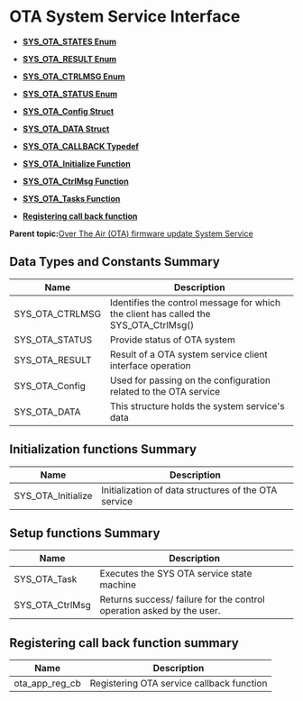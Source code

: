 # OTA System Service Interface

-   **[SYS\_OTA\_STATES Enum](resources/GUID-F03C9E56-6E27-4686-A0CA-14D14F615FB5.md)**  

-   **[SYS\_OTA\_RESULT Enum](resources/GUID-FF900B9E-1306-498E-8261-D7FEFA8CC184.md)**  

-   **[SYS\_OTA\_CTRLMSG Enum](resources/GUID-7E595932-B68F-4074-BA7D-36D836AA8B5B.md)**  

-   **[SYS\_OTA\_STATUS Enum](resources/GUID-7B12B319-188D-4C1D-8AEE-349BE7660528.md)**  

-   **[SYS\_OTA\_Config Struct](resources/GUID-6B52ABB2-B67F-4DC8-9147-43E43664223B.md)**  

-   **[SYS\_OTA\_DATA Struct](resources/GUID-E3DE3951-0B4D-44ED-8EDD-5DE48A3597FC.md)**  

-   **[SYS\_OTA\_CALLBACK Typedef](resources/GUID-793F497B-BD41-400B-9FB5-0C0ECBB2B1D5.md)**  

-   **[SYS\_OTA\_Initialize Function](resources/GUID-0B54E267-5E7C-4408-BB57-0BB6E61B59D3.md)**  

-   **[SYS\_OTA\_CtrlMsg Function](resources/GUID-8F2A596D-F14C-43E8-8D8C-951C45191D23.md)**  

-   **[SYS\_OTA\_Tasks Function](resources/GUID-10DC0C0A-E5D5-417A-86E0-199C0ECC0B50.md)**  

-   **[Registering call back function](resources/GUID-D861E940-4256-413D-ACFD-88DD118AFA93.md)**  


**Parent topic:**[Over The Air \(OTA\) firmware update System Service](resources/GUID-AF87F0BB-E319-4436-A302-357BFA7E193E.md)

## Data Types and Constants Summary

|Name|Description|
|----|-----------|
|SYS\_OTA\_CTRLMSG|Identifies the control message for which the client has called the SYS\_OTA\_CtrlMsg\(\)|
|SYS\_OTA\_STATUS|Provide status of OTA system|
|SYS\_OTA\_RESULT|Result of a OTA system service client interface operation|
|SYS\_OTA\_Config|Used for passing on the configuration related to the OTA service|
|SYS\_OTA\_DATA|This structure holds the system service's data|

## Initialization functions Summary

|Name|Description|
|----|-----------|
|SYS\_OTA\_Initialize|Initialization of data structures of the OTA service|

## Setup functions Summary

|Name|Description|
|----|-----------|
|SYS\_OTA\_Task|Executes the SYS OTA service state machine|
|SYS\_OTA\_CtrlMsg|Returns success/ failure for the control operation asked by the user.|

## Registering call back function summary

|Name|Description|
|----|-----------|
|ota\_app\_reg\_cb|Registering OTA service callback function|

